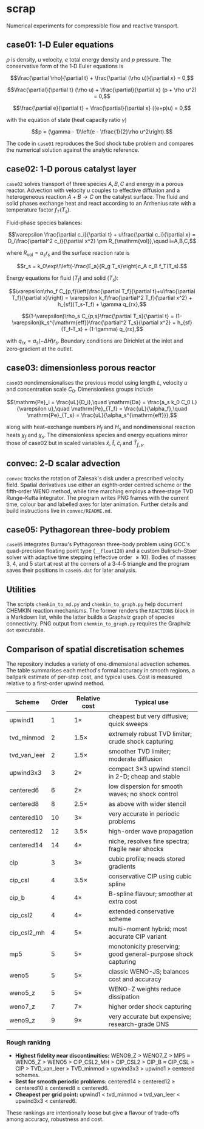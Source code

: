 # scrap

Numerical experiments for compressible flow and reactive transport.

## case01: 1‑D Euler equations

$\rho$ is density, $u$ velocity, $e$ total energy density and $p$ pressure.
The conservative form of the 1‑D Euler equations is

```math
\frac{\partial \rho}{\partial t} + \frac{\partial (\rho u)}{\partial x} = 0,
```

```math
\frac{\partial}{\partial t} (\rho u) + \frac{\partial}{\partial x} (p + \rho u^2) = 0,
```

```math
\frac{\partial e}{\partial t} + \frac{\partial}{\partial x} ((e+p)u) = 0,
```

with the equation of state (heat capacity ratio $\gamma$)

```math
p = (\gamma - 1)\left(e - \tfrac{1}{2}\rho u^2\right).
```

The code in `case01` reproduces the Sod shock tube problem and compares the
numerical solution against the analytic reference.

## case02: 1‑D porous catalyst layer

`case02` solves transport of three species $A,B,C$ and energy in a porous
reactor. Advection with velocity $u$ couples to effective diffusion and a
heterogeneous reaction $A+B\rightarrow C$ on the catalyst surface. The fluid
and solid phases exchange heat and react according to an Arrhenius rate with a
temperature factor $f_T(T_s)$.

Fluid‐phase species balances:

```math
\varepsilon \frac{\partial c_i}{\partial t} + u\frac{\partial c_i}{\partial x}
= D_i\frac{\partial^2 c_i}{\partial x^2} \pm R_{\mathrm{vol}},\quad i=A,B,C,
```

where $R_{\mathrm{vol}}=a_s r_s$ and the surface reaction rate is

```math
r_s = k_0\exp\!\left(-\frac{E_a}{R_g T_s}\right)c_A c_B f_T(T_s).
```

Energy equations for fluid ($T_f$) and solid ($T_s$):

```math
\varepsilon\rho_f C_{p,f}\left(\frac{\partial T_f}{\partial t}+u\frac{\partial T_f}{\partial x}\right)
= \varepsilon k_f\frac{\partial^2 T_f}{\partial x^2} + h_{sf}(T_s-T_f) + \gamma q_{rx},
```

```math
(1-\varepsilon)\rho_s C_{p,s}\frac{\partial T_s}{\partial t}
= (1-\varepsilon)k_s^{\mathrm{eff}}\frac{\partial^2 T_s}{\partial x^2} + h_{sf}(T_f-T_s) + (1-\gamma) q_{rx},
```

with $q_{rx}=a_s(-\Delta H)r_s$. Boundary conditions are Dirichlet at the
inlet and zero‑gradient at the outlet.

## case03: dimensionless porous reactor

`case03` nondimensionalises the previous model using length $L$, velocity $u$
and concentration scale $C_0$. Dimensionless groups include

```math
\mathrm{Pe}_i = \frac{uL}{D_i},\quad
\mathrm{Da} = \frac{a_s k_0 C_0 L}{\varepsilon u},\quad
\mathrm{Pe}_{T_f} = \frac{uL}{\alpha_f},\quad
\mathrm{Pe}_{T_s} = \frac{uL}{\alpha_s^{\mathrm{eff}}},
```

along with heat–exchange numbers $H_f$ and $H_s$ and nondimensional reaction
heats $\chi_f$ and $\chi_s$. The dimensionless species and energy equations
mirror those of case02 but in scaled variables $\hat{x}$, $\hat{t}$, $\hat{c}_i$ and
$\hat{T}_{f,s}$.

## convec: 2‑D scalar advection

`convec` tracks the rotation of Zalesak's disk under a prescribed velocity
field. Spatial derivatives use either an eighth‑order centred scheme or the
fifth‑order WENO method, while time marching employs a three‑stage TVD
Runge–Kutta integrator. The program writes PNG frames with the current time,
colour bar and labelled axes for later animation. Further details and build
instructions live in `convec/README.md`.

## case05: Pythagorean three-body problem

`case05` integrates Burrau's Pythagorean three-body problem using GCC's
quad-precision floating point type (`__float128`) and a custom Bulirsch–Stoer
solver with adaptive time stepping (effective order $\ge 10$). Bodies of masses
3, 4, and 5 start at rest at the corners of a 3‑4‑5 triangle and the program
saves their positions in `case05.dat` for later analysis.

## Utilities

The scripts `chemkin_to_md.py` and `chemkin_to_graph.py` help document CHEMKIN
reaction mechanisms. The former renders the `REACTIONS` block in a Markdown
list, while the latter builds a Graphviz graph of species connectivity. PNG
output from `chemkin_to_graph.py` requires the Graphviz `dot` executable.
## Comparison of spatial discretisation schemes

The repository includes a variety of one-dimensional advection schemes.  The table
summarises each method's formal accuracy in smooth regions, a ballpark estimate of
per-step cost, and typical uses.  Cost is measured relative to a first-order
upwind method.

| Scheme | Order | Relative cost | Typical use |
|-------|------|---------------|-------------|
| upwind1 | 1 | 1× | cheapest but very diffusive; quick sweeps |
| tvd_minmod | 2 | 1.5× | extremely robust TVD limiter; crude shock capturing |
| tvd_van_leer | 2 | 1.5× | smoother TVD limiter; moderate diffusion |
| upwind3x3 | 3 | 2× | compact 3×3 upwind stencil in 2-D; cheap and stable |
| centered6 | 6 | 2× | low dispersion for smooth waves; no shock control |
| centered8 | 8 | 2.5× | as above with wider stencil |
| centered10 | 10 | 3× | very accurate in periodic problems |
| centered12 | 12 | 3.5× | high-order wave propagation |
| centered14 | 14 | 4× | niche, resolves fine spectra; fragile near shocks |
| cip | 3 | 3× | cubic profile; needs stored gradients |
| cip_csl | 4 | 3.5× | conservative CIP using cubic spline |
| cip_b | 4 | 4× | B-spline flavour; smoother at extra cost |
| cip_csl2 | 4 | 4× | extended conservative scheme |
| cip_csl2_mh | 4 | 5× | multi-moment hybrid; most accurate CIP variant |
| mp5 | 5 | 5× | monotonicity preserving; good general-purpose shock capturing |
| weno5 | 5 | 5× | classic WENO-JS; balances cost and accuracy |
| weno5_z | 5 | 5× | WENO-Z weights reduce dissipation |
| weno7_z | 7 | 7× | higher order shock capturing |
| weno9_z | 9 | 9× | very accurate but expensive; research-grade DNS |

### Rough ranking

- **Highest fidelity near discontinuities:** WENO9_Z > WENO7_Z > MP5 ≈ WENO5_Z > WENO5 > CIP_CSL2_MH > CIP_CSL2 > CIP_B ≈ CIP_CSL > CIP > TVD_van_leer > TVD_minmod > upwind3x3 > upwind1 > centered schemes.
- **Best for smooth periodic problems:** centered14 ≥ centered12 ≥ centered10 ≥ centered8 ≥ centered6.
- **Cheapest per grid point:** upwind1 < tvd_minmod ≈ tvd_van_leer < upwind3x3 < centered6.

These rankings are intentionally loose but give a flavour of trade-offs among
accuracy, robustness and cost.
